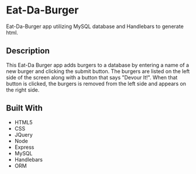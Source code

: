 # Eat-Da-Burger

Eat-Da-Burger app utilizing MySQL database and Handlebars to generate html. 

## Description

This Eat-Da Burger app adds burgers to a database by entering a name of a new burger and clicking the submit button. The burgers are listed on the left side of the screen along with a button that says "Devour It!". When that button is clicked, the burgers is removed from the left side and appears on the right side. 

## Built With

* HTML5
* CSS
* JQuery
* Node
* Express
* MySQL
* Handlebars
* ORM
